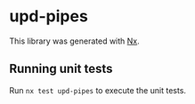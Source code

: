 # upd-pipes

This library was generated with [Nx](https://nx.dev).

## Running unit tests

Run `nx test upd-pipes` to execute the unit tests.

